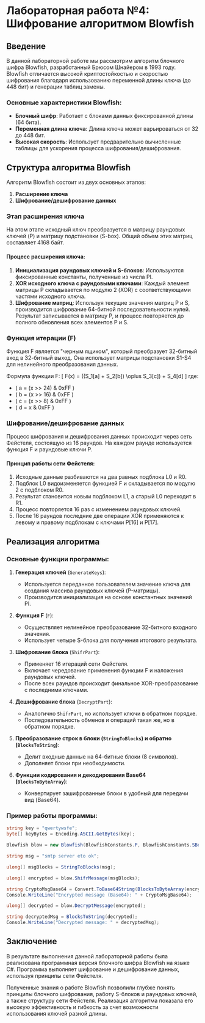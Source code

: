 # Лабораторная работа №4: Шифрование алгоритмом Blowfish

## Введение
В данной лабораторной работе мы рассмотрим алгоритм блочного шифра Blowfish, разработанный Брюсом Шнайером в 1993 году. Blowfish отличается высокой криптостойкостью и скоростью шифрования благодаря использованию переменной длины ключа (до 448 бит) и генерации таблиц замены.

### Основные характеристики Blowfish:
- **Блочный шифр**: Работает с блоками данных фиксированной длины (64 бита).
- **Переменная длина ключа**: Длина ключа может варьироваться от 32 до 448 бит.
- **Высокая скорость**: Использует предварительно вычисленные таблицы для ускорения процесса шифрования/дешифрования.

## Структура алгоритма Blowfish
Алгоритм Blowfish состоит из двух основных этапов:
1. **Расширение ключа**
2. **Шифрование/дешифрование данных**

### Этап расширения ключа
На этом этапе исходный ключ преобразуется в матрицу раундовых ключей (P) и матрицу подстановки (S-box). Общий объем этих матриц составляет 4168 байт.

#### Процесс расширения ключа:
1. **Инициализация раундовых ключей и S-блоков**: Используются фиксированные константы, полученные из числа PI.
2. **XOR исходного ключа с раундовыми ключами**: Каждый элемент матрицы P складывается по модулю 2 (XOR) с соответствующими частями исходного ключа.
3. **Шифрование матриц**: Используя текущие значения матриц P и S, производится шифрование 64-битной последовательности нулей. Результат записывается в матрицу P, и процесс повторяется до полного обновления всех элементов P и S.

### Функция итерации (F)
Функция F является "черным ящиком", который преобразует 32-битный вход в 32-битный выход. Она использует матрицы подстановки S1-S4 для нелинейного преобразования данных.

Формула функции F:
\[ F(x) = ((S_1[a] + S_2[b]) \oplus S_3[c]) + S_4[d] \]
где:
- \( a = (x >> 24) \& 0xFF \)
- \( b = (x >> 16) \& 0xFF \)
- \( c = (x >> 8) \& 0xFF \)
- \( d = x \& 0xFF \)

### Шифрование/дешифрование данных
Процесс шифрования и дешифрования данных происходит через сеть Фейстеля, состоящую из 16 раундов. На каждом раунде используется функция F и раундовые ключи P.

#### Принцип работы сети Фейстеля:
1. Исходные данные разбиваются на два равных подблока L0 и R0.
2. Подблок L0 видоизменяется функцией F и складывается по модулю 2 с подблоком R0.
3. Результат становится новым подблоком L1, а старый L0 переходит в R1.
4. Процесс повторяется 16 раз с изменением раундовых ключей.
5. После 16 раундов последние две операции XOR применяются к левому и правому подблокам с ключами P[16] и P[17].

## Реализация алгоритма

### Основные функции программы:

1. **Генерация ключей** (`GenerateKeys`):
   - Используется переданное пользователем значение ключа для создания массива раундовых ключей (P-матрицы).
   - Производится инициализация на основе константных значений PI.
   
2. **Функция F** (`F`):
   - Осуществляет нелинейное преобразование 32-битного входного значения.
   - Использует четыре S-блока для получения итогового результата.
   
3. **Шифрование блока** (`ShifrPart`):
   - Применяет 16 итераций сети Фейстеля.
   - Включает чередование применения функции F и наложения раундовых ключей.
   - После всех раундов происходит финальное XOR-преобразование с последними ключами.

4. **Дешифрование блока** (`DecryptPart`):
   - Аналогично `ShifrPart`, но использует ключи в обратном порядке.
   - Последовательность обменов и операций такая же, но в обратном порядке.

5. **Преобразование строк в блоки (`StringToBlocks`) и обратно (`BlocksToString`)**:
   - Делит входные данные на 64-битные блоки (8 символов).
   - Дополняет блоки при необходимости.

6. **Функции кодирования и декодирования Base64 (`BlocksToByteArray`)**:
   - Конвертирует зашифрованные блоки в удобный для передачи вид (Base64).

### Пример работы программы:
```csharp
string key = "qwertywsfe";
byte[] keyBytes = Encoding.ASCII.GetBytes(key);

Blowfish blow = new Blowfish(BlowfishConstants.P, BlowfishConstants.SBox, keyBytes);

string msg = "smtp server eto ok";

ulong[] msgBlocks = StringToBlocks(msg);

ulong[] encrypted = blow.ShifrMessage(msgBlocks);

string CryptoMsgBase64 = Convert.ToBase64String(BlocksToByteArray(encrypted));
Console.WriteLine("Encrypted message (Base64): " + CryptoMsgBase64);

ulong[] decrypted = blow.DecryptMessage(encrypted);

string decryptedMsg = BlocksToString(decrypted);
Console.WriteLine("Decrypted message: " + decryptedMsg);
```

## Заключение
В результате выполнения данной лабораторной работы была реализована программная версия блочного шифра Blowfish на языке C#. Программа выполняет шифрование и дешифрование данных, используя принципы сети Фейстеля.

Полученные знания о работе Blowfish позволили глубже понять принципы блочного шифрования, работу S-блоков и раундовых ключей, а также структуру сети Фейстеля. Реализация алгоритма показала его высокую эффективность и гибкость за счет возможности использования ключей разной длины.

